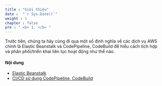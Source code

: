 ```yaml
---
title : "Giới thiệu"
date :  "`r Sys.Date()`" 
weight : 1 
chapter : false
pre : " <b> 1. </b> "
---
```

Trước tiên, chúng ta hãy cùng đi qua một số định nghĩa về các dịch vụ AWS chính là Elastic Beanstalk và CodePipeline, CodeBuild để hiểu cách tích hợp và phân phối/triển khai liên tục hoạt động như thế nào.

#### Nội dung
- [Elastic Beanstalk](1.1-elasticbeanstalk/)
- [CI/CD sử dụng CodePipeline, CodeBuild](1.2-pipeline/)